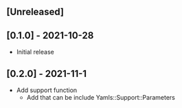 ## [Unreleased]

## [0.1.0] - 2021-10-28

- Initial release

## [0.2.0] - 2021-11-1

- Add support function
  - Add that can be include Yamls::Support::Parameters
